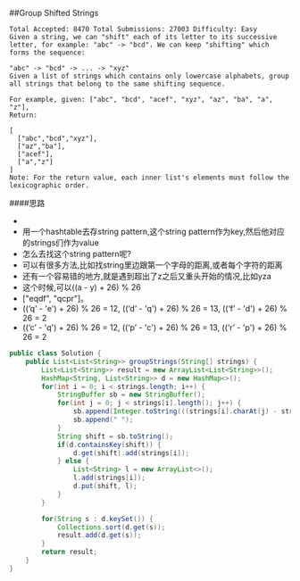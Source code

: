 ##Group Shifted Strings

	Total Accepted: 8470 Total Submissions: 27003 Difficulty: Easy
	Given a string, we can "shift" each of its letter to its successive letter, for example: "abc" -> "bcd". We can keep "shifting" which forms the sequence:

	"abc" -> "bcd" -> ... -> "xyz"
	Given a list of strings which contains only lowercase alphabets, group all strings that belong to the same shifting sequence.

	For example, given: ["abc", "bcd", "acef", "xyz", "az", "ba", "a", "z"],
	Return:

	[
	  ["abc","bcd","xyz"],
	  ["az","ba"],
	  ["acef"],
	  ["a","z"]
	]
	Note: For the return value, each inner list's elements must follow the lexicographic order.

####思路
- [](http://blog.csdn.net/pointbreak1/article/details/48780345)
- 用一个hashtable去存string pattern,这个string pattern作为key,然后他对应的strings们作为value
- 怎么去找这个string pattern呢?
- 可以有很多方法,比如找string里边跟第一个字母的距离,或者每个字符的距离
- 还有一个容易错的地方,就是遇到超出了z之后又重头开始的情况,比如yza
- 这个时候,可以((a - y) + 26) % 26
- ["eqdf", "qcpr"]。
- ((‘q’ - 'e') + 26) % 26 = 12, ((‘d’ - 'q') + 26) % 26 = 13, ((‘f’ - 'd') + 26) % 26 = 2
- ((‘c’ - 'q') + 26) % 26 = 12, ((‘p’ - 'c') + 26) % 26 = 13, ((‘r’ - 'p') + 26) % 26 = 2

```java
public class Solution {
    public List<List<String>> groupStrings(String[] strings) {
        List<List<String>> result = new ArrayList<List<String>>();
        HashMap<String, List<String>> d = new HashMap<>();
        for(int i = 0; i < strings.length; i++) {
            StringBuffer sb = new StringBuffer();
            for(int j = 0; j < strings[i].length(); j++) {
                sb.append(Integer.toString(((strings[i].charAt(j) - strings[i].charAt(0)) + 26) % 26));
                sb.append(" ");
            }
            String shift = sb.toString();
            if(d.containsKey(shift)) {
                d.get(shift).add(strings[i]);
            } else {
                List<String> l = new ArrayList<>();
                l.add(strings[i]);
                d.put(shift, l);
            }
        }

        for(String s : d.keySet()) {
            Collections.sort(d.get(s));
            result.add(d.get(s));
        }
        return result;
    }
}
```
